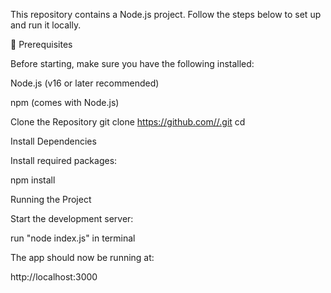This repository contains a Node.js project. Follow the steps below to set up and run it locally.

📂 Prerequisites

Before starting, make sure you have the following installed:

Node.js (v16 or later recommended)

npm (comes with Node.js)

Clone the Repository git clone https://github.com//.git cd

Install Dependencies

Install required packages:

npm install

Running the Project

Start the development server:

run "node index.js" in terminal

The app should now be running at:

http://localhost:3000
